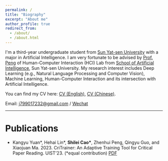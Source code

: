 ```yaml
---
permalink: /
title: "Biography"
excerpt: "About me"
author_profile: true
redirect_from: 
  - /about/
  - /about.html
---
```


I'm a third-year undergraduate student from [Sun Yat-sen University](https://www.sysu.edu.cn/) with a major in Artificial Intelligence. I am very fortunate to be advised by [Prof. Peng](http://zhenhuipeng.com/) of Human-Computer Interaction (HCI) Lab from [School of Artificial Intelligence](https://sai.sysu.edu.cn/), Sun Yat-sen University. My research interest includes Deep Learning (e.g., Natural Language Processing and Computer Vision), Machine Learning, Human-Computer Interaction and its intersection with Artificial Intelligence.
 
You can find my CV here: [CV (English)](../assets/Curriculum_Vitae.pdf), [CV (Chinese)](../assets/曹诗磊-中山大学-个人简历.pdf).

Email: [j799017232@gmail.com](mailto:j799017232@gmail.com) / [Wechat](../images/weChat.jpg) 

---

Publications
===

- Kangyu Yuan\*, Hehai Lin\*, **Shilei Cao\***, Zhenhui Peng, Qingyu Guo, and Xiaojuan Ma. 2023. CriTrainer: An Adaptive Training Tool for Critical Paper Reading. UIST'23. (\*equal contribution) [PDF](../assets/uist2023.pdf)


